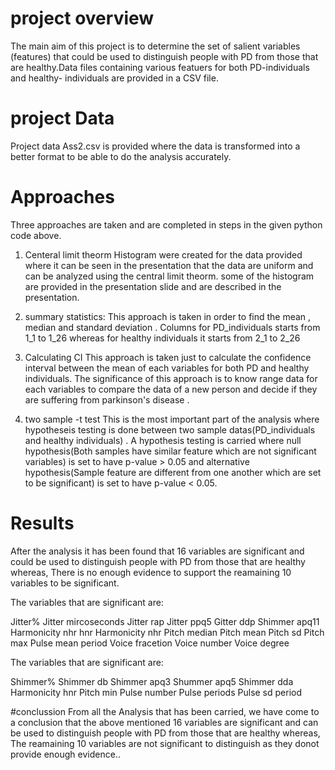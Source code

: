 # project overview
 The main aim of this project is to determine the set of salient variables (features) that could 
be used to distinguish people with PD from those that are healthy.Data files containing various featuers for both PD-individuals and healthy- individuals are provided in a CSV file. 
# project Data 
Project data Ass2.csv is provided where the data is transformed into a better format to be able to do the analysis accurately.
# Approaches

Three approaches are taken and are completed  in steps in the given python code above.
1) Centeral limit theorm
   Histogram were created for the data provided where it can be seen in the presentation that the data are uniform and can be analyzed using the central limit theorm.
   some of the histogram are provided in the presentation slide and are described in the presentation.
2) summary statistics:
   This approach is taken in order to find the mean , median and standard deviation . Columns for PD_individuals starts from 1_1 to 1_26 whereas  for healthy individuals it 
   starts from 2_1 to 2_26

3) Calculating CI
    This approach is taken just to calculate the confidence interval between the mean of each variables for both PD and healthy individuals. The significance of this 
    approach is to know range data for each variables to compare the data  of a new  person and decide if they are suffering from parkinson's disease .
4) two sample -t test
   This is the most important part of the analysis where hypotheseis testing is done between two sample datas(PD_individuals and healthy individuals) . A hypothesis testing 
   is carried where null hypothesis(Both samples have similar feature which are not significant variables) is set to have p-value > 0.05  and alternative hypothesis(Sample 
   feature are different from one another which are set to be significant) is set to have p-value < 0.05.

# Results

After the analysis it has been found that 16 variables are significant and could be used to distinguish people with PD from those that are healthy whereas, There is no enough evidence to support the reamaining 10  variables to be significant.

 The variables that are significant are:

   Jitter%
	  Jitter mircoseconds
	  Jitter rap
	  Jitter ppq5
	  Gitter ddp
	  Shimmer apq11
	  Harmonicity nhr hnr
	  Harmonicity nhr
	  Pitch median
	  Pitch mean
	  Pitch sd
	  Pitch max
	  Pulse mean period
	  Voice fracetion
	  Voice number
	  Voice degree

 The variables that are significant are:

   Shimmer%
	  Shimmer db
	  Shimmer apq3
	  Shummer apq5
	  Shimmer dda
	  Harmonicity hnr
	  Pitch min
	  Pulse number
	  Pulse periods
	  Pulse sd period 



#conclussion
From all the Analysis that has been carried, we have come to a conclusion that the above mentioned 16 variables are significant  and can be used to distinguish people with PD from those that are healthy whereas,  The reamaining 10  variables are not significant to distinguish as they donot provide enough evidence..

